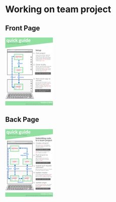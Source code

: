 # Working on team project

## Front Page

<img src="cheatsheets/setup-cheatsheet.png" style="width:30%;height:30%;">

## Back Page

<img src="cheatsheets/pr-cheatsheet.png" style="width:30%;height:30%;">
